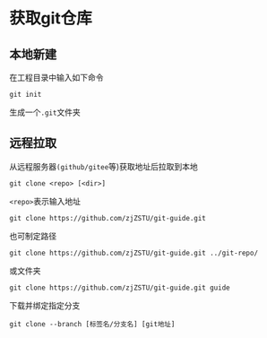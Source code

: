 
# 获取git仓库

## 本地新建

在工程目录中输入如下命令

    git init

生成一个`.git`文件夹

## 远程拉取

从远程服务器`(github/gitee`等)获取地址后拉取到本地

    git clone <repo> [<dir>]

`<repo>`表示输入地址

    git clone https://github.com/zjZSTU/git-guide.git

也可制定路径

    git clone https://github.com/zjZSTU/git-guide.git ../git-repo/

或文件夹

    git clone https://github.com/zjZSTU/git-guide.git guide

下载并绑定指定分支
    
    git clone --branch [标签名/分支名] [git地址]